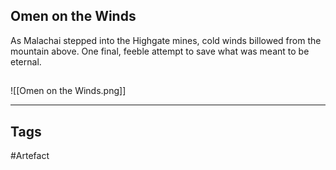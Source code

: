 ## Omen on the Winds
As Malachai stepped into the Highgate mines,
cold winds billowed from the mountain above.
One final, feeble attempt to save what was meant to be eternal.
## 
![[Omen on the Winds.png]]

---
## Tags
#Artefact